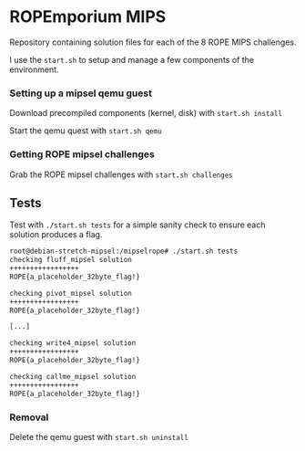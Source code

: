 # ROPEmporium MIPS

Repository containing solution files for each of the 8 ROPE MIPS challenges.

I use the `start.sh` to setup and manage a few components of the environment.


### Setting up a mipsel qemu guest

Download precompiled components (kernel, disk) with `start.sh install`

Start the qemu quest with `start.sh qemu`


### Getting ROPE mipsel challenges

Grab the ROPE mipsel challenges with `start.sh challenges`


## Tests

Test with `./start.sh tests` for a simple sanity check to ensure each solution produces a flag.

```sh
root@debian-stretch-mipsel:/mipselrope# ./start.sh tests
checking fluff_mipsel solution
+++++++++++++++++
ROPE{a_placeholder_32byte_flag!}

checking pivot_mipsel solution
+++++++++++++++++
ROPE{a_placeholder_32byte_flag!}

[...]

checking write4_mipsel solution
+++++++++++++++++
ROPE{a_placeholder_32byte_flag!}

checking callme_mipsel solution
+++++++++++++++++
ROPE{a_placeholder_32byte_flag!}

```

### Removal

Delete the qemu guest with `start.sh uninstall`
